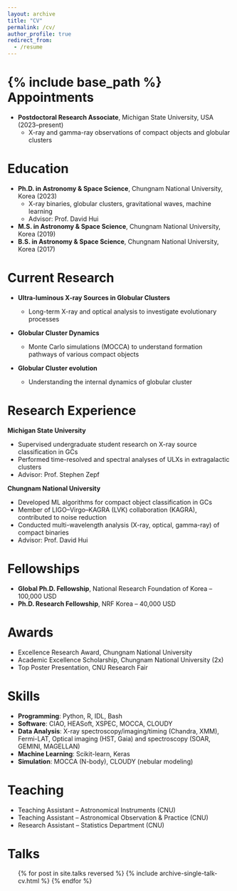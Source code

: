 ```yaml
---
layout: archive
title: "CV"
permalink: /cv/
author_profile: true
redirect_from:
  - /resume
---
```


{% include base_path %}
Appointments
======
* **Postdoctoral Research Associate**, Michigan State University, USA (2023–present)  
  * X-ray and gamma-ray observations of compact objects and globular clusters

Education
======
* **Ph.D. in Astronomy & Space Science**, Chungnam National University, Korea (2023)
  * X-ray binaries, globular clusters, gravitational waves, machine learning  
  * Advisor: Prof. David Hui
* **M.S. in Astronomy & Space Science**, Chungnam National University, Korea (2019)
* **B.S. in Astronomy & Space Science**, Chungnam National University, Korea (2017)


Current Research
======
* **Ultra-luminous X-ray Sources in Globular Clusters**  
  * Long-term X-ray and optical analysis to investigate evolutionary processes

* **Globular Cluster Dynamics**  
  * Monte Carlo simulations (MOCCA) to understand formation pathways of various compact objects

* **Globular Cluster evolution**
  * Understanding the internal dynamics of globular cluster
  
Research Experience
======
**Michigan State University**
* Supervised undergraduate student research on X-ray source classification in GCs  
* Performed time-resolved and spectral analyses of ULXs in extragalactic clusters
* Advisor: Prof. Stephen Zepf

**Chungnam National University**
* Developed ML algorithms for compact object classification in GCs  
* Member of LIGO–Virgo–KAGRA (LVK) collaboration (KAGRA), contributed to noise reduction  
* Conducted multi-wavelength analysis (X-ray, optical, gamma-ray) of compact binaries  
* Advisor: Prof. David Hui

Fellowships
======
* **Global Ph.D. Fellowship**, National Research Foundation of Korea – 100,000 USD  
* **Ph.D. Research Fellowship**, NRF Korea – 40,000 USD

Awards
======
* Excellence Research Award, Chungnam National University  
* Academic Excellence Scholarship, Chungnam National University (2x)  
* Top Poster Presentation, CNU Research Fair

Skills
======
* **Programming**: Python, R, IDL, Bash
* **Software**: CIAO, HEASoft, XSPEC, MOCCA, CLOUDY  
* **Data Analysis**: X-ray spectroscopy/imaging/timing (Chandra, XMM), Fermi-LAT, Optical imaging (HST, Gaia) and spectroscopy (SOAR, GEMINI, MAGELLAN)
* **Machine Learning**: Scikit-learn, Keras
* **Simulation**: MOCCA (N-body), CLOUDY (nebular modeling)

Teaching
======
* Teaching Assistant – Astronomical Instruments (CNU)  
* Teaching Assistant – Astronomical Observation & Practice (CNU)  
* Research Assistant – Statistics Department (CNU)

Talks
======
  <ul>{% for post in site.talks reversed %}
    {% include archive-single-talk-cv.html  %}
  {% endfor %}</ul>
  
